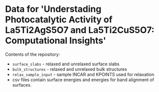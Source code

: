 # Data for 'Understading Photocatalytic Activity of La5Ti2AgS5O7 and La5Ti2CuS5O7: Computational Insights' 

Contents of the repository: 
- `surface_slabs` - relaxed and unrelaxed surface slabs 
- `bulk_structures` - relaxed and unrelaxed bulk structures
- `relax_sample_input` - sample INCAR and KPOINTS used for relaxation
- csv files contain surface energies and energies for band alignment of surfaces. 

